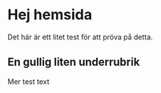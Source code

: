 # Hej hemsida
Det här är ett litet test för att pröva på detta.

## En gullig liten underrubrik
Mer test text